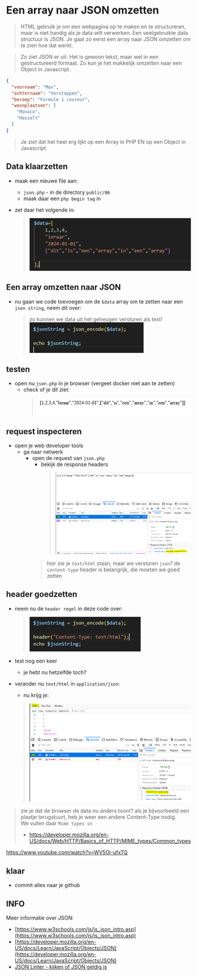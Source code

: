 

# Een array naar JSON omzetten

> HTML gebruik je om een webpagina op te maken en te structureren, maar is niet handig als je data wilt verwerken.
Een veelgebruikte data structuur is JSON. Je gaat zo eerst een array naar JSON omzetten om te zien hoe dat werkt.

> Zo ziet JSON er uit. Het is gewoon tekst, maar wel in een gestructureerd formaat. Zo kun je het makkelijk omzetten naar een
Object in Javascript.


```json
{
  "voornaam": "Max",
  "achternaam": "Verstappen",
  "beroep": "Formule 1 coureur",
  "woonplaatsen": [
    "Monaco",
    "Hasselt"
  ]
}
```

> Je ziet dat het heel erg lijkt op een Array in PHP EN op een Object in Javascript.

## Data klaarzetten

- maak een nieuwe file aan:
  - `json.php`
        - in de directory `public/06`
  - maak daar een `php begin tag` in

- zet daar het volgende in:
  > ![](img/datavoorjson.PNG)

## Een array omzetten naar JSON

- nu gaan we code toevoegen om de `$data` array om te zetten naar een `json string`, neem dit over:
  > zo kunnen we data uit het geheugen versturen als text!
  > ![](img/jsonencode.PNG)

## testen

- open nu `json.php` in je browser (vergeet docker niet aan te zetten)
  - check of je dit ziet:
    > ![](img/resultjson.PNG)

## request inspecteren

- open je web developer tools
  - ga naar netwerk
    - open de request van `json.php`
      - bekijk de response headers
        > ![](img/texthtml.PNG)
      > hier zie je `text/html` staan, maar we versturen `json`?
      > de `content-type` header is belangrijk, die moeten we goed zetten

## header goedzetten

- neem nu de `header regel` in deze code over:
  > ![](img/headerzetten.PNG)
- test nog een keer
  - je hebt nu hetzelfde toch?

- verander nu `text/html` in `application/json`:
  - nu krijg je:
  > ![](img/nujson.PNG)

> zie je dat de browser de data nu anders toont?
> als je bijvoorbeeld een plaatje terugstuurt, heb je weer een andere Content-Type nodig.   
>We vullen daar `Mime types in`
> - https://developer.mozilla.org/en-US/docs/Web/HTTP/Basics_of_HTTP/MIME_types/Common_types



https://www.youtube.com/watch?v=WV5Oi-ufxTQ
## klaar
- commit alles naar je github





## INFO

Meer informatie over JSON:

- [https://www.w3schools.com/js/js_json_intro.asp](https://www.w3schools.com/js/js_json_intro.asp)
- [https://developer.mozilla.org/en-US/docs/Learn/JavaScript/Objects/JSON](https://developer.mozilla.org/en-US/docs/Learn/JavaScript/Objects/JSON)
- [JSON Linter - kijken of JSON geldig is](https://jsonlint.com/)














